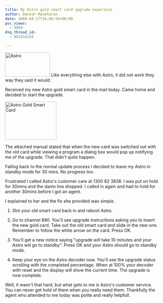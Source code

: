 ```yaml
---
title: My Astro gold smart card upgrade experince
author: Danesh Manoharan
date: 2008-04-17T16:08:56+00:00
pvc_views:
  - 9894
dsq_thread_id:
  - 891016184

---
```

<img loading="lazy" class="alignnone size-full wp-image-518" title="Astro" src="/wp-content/uploads/2008/04/header_011.gif" alt="Astro" width="147" height="79" />  
Like everything else with Astro, it did not work they way they said it would.

Received my new Astro gold smart card in the mail today. Came home and decided to start the upgrade.

<img loading="lazy" class="alignnone size-full wp-image-519" title="Astro Gold Smart Card" src="/wp-content/uploads/2008/04/imgp4387.jpg" alt="Astro Gold Smart Card" width="168" height="125" /> 

The attached manual stated that when the new card was switched out with the old card while viewing a program a dialog box would pop up notifying me of the upgrade. That didn't quite happen.

Falling back to the normal update process I decided to leave my Astro in standby mode for 30 mins. No progress too.

Frustrated I called Astro's customer care at 1300 82 3838. I was put on hold for 30mins and the damn line dropped. I called in again and had to hold for another 30mins before I got an agent.

I explained to her and the fix she provided was simple.

1. Slot your old smart card back in and reboot Astro.

2. Go to channel 880. You'll see upgrade instructions asking you to insert the new gold card. Take out the old smart card and slide in the new one. Remember to follow the white arrow on the card. Press OK.

3. You'll get a new notice saying "upgrade will take 10 minutes and your Astro will go to standby". Press OK and your Astro should go to standby mode.

4. Keep your eye on the Astro decoder now. You'll see the upgrade status scrolling with the completed percentage. When at 100% your decoder with reset and the display will show the current time. The upgrade is now complete.

Well, it wasn't that hard, but what gets to me is Astro's customer service. You can never get hold of them when you really need them. Thankfully the agent who attended to me today was polite and really helpfull.